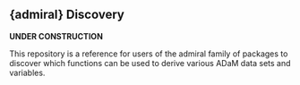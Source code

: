 ## {admiral} Discovery

**UNDER CONSTRUCTION**

This repository is a reference for users of the admiral family of packages to discover which functions can be used to derive various ADaM data sets and variables.
